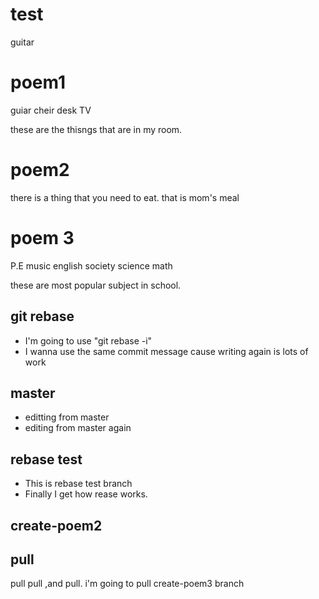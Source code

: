 # test
guitar

# poem1
guiar
cheir
desk
TV

these are the thisngs that are in my room.

# poem2

there is a thing that you need to eat.
that is mom's meal

# poem 3
P.E
music
english
society
science
math

these are most popular subject in school.


## git rebase
- I'm going to use "git rebase -i"
- I wanna use the same commit message cause writing again is lots of work


## master
- editting from master
- editing from master again

## rebase test
- This is rebase test branch 
- Finally I get how rease works. 
## create-poem2

## pull
pull pull ,and pull. i'm going to pull create-poem3 branch

